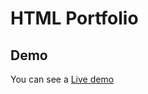 
# HTML Portfolio



## Demo

You can see a [Live demo](https://expenile.github.io/Portfolio-HTML/)

